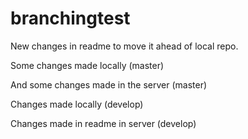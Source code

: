 branchingtest
=============

New changes in readme to move it ahead of local repo.


Some changes made locally (master)

And some changes made in the server (master)

Changes made locally (develop)

Changes made in readme in server (develop)

